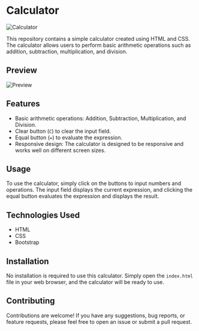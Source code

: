 # Calculator

![Calculator](https://source.unsplash.com/1400x550/?Calculator,calculator)

This repository contains a simple calculator created using HTML and CSS. The calculator allows users to perform basic arithmetic operations such as addition, subtraction, multiplication, and division.

## Preview

![Preview](https://source.unsplash.com/1400x550/?numbers,calculator)

## Features

- Basic arithmetic operations: Addition, Subtraction, Multiplication, and Division.
- Clear button (`C`) to clear the input field.
- Equal button (`=`) to evaluate the expression.
- Responsive design: The calculator is designed to be responsive and works well on different screen sizes.

## Usage

To use the calculator, simply click on the buttons to input numbers and operations. The input field displays the current expression, and clicking the equal button evaluates the expression and displays the result.

## Technologies Used

- HTML
- CSS
- Bootstrap

## Installation

No installation is required to use this calculator. Simply open the `index.html` file in your web browser, and the calculator will be ready to use.

## Contributing

Contributions are welcome! If you have any suggestions, bug reports, or feature requests, please feel free to open an issue or submit a pull request.
